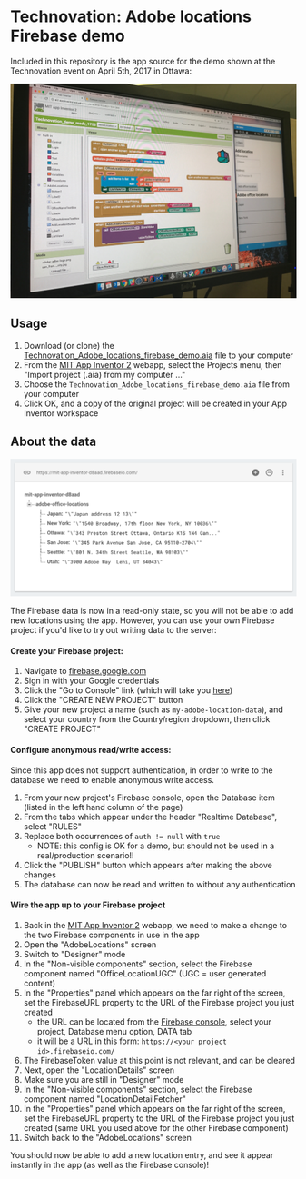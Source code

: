 # Technovation: Adobe locations Firebase demo

Included in this repository is the app source for the demo shown at the Technovation event on April 5th, 2017 in Ottawa:

<img src="readme_images/Mit_app_inventor.jpeg" alt="image of the app inventor user interface, and an Android device running the app" />


## Usage

1. Download (or clone) the [Technovation_Adobe_locations_firebase_demo.aia](Technovation_Adobe_locations_firebase_demo.aia) file to your computer
2. From the [MIT App Inventor 2](http://ai2.appinventor.mit.edu/) webapp, select the Projects menu, then "Import project (.aia) from my computer ..."
3. Choose the `Technovation_Adobe_locations_firebase_demo.aia` file from your computer
4. Click OK, and a copy of the original project will be created in your App Inventor workspace


## About the data

<img src="readme_images/location_data.png" alt="image of the app's data in Firebase'" />

The Firebase data is now in a read-only state, so you will not be able to add new locations using the app. However, you can use your own Firebase project if you'd like to try out writing data to the server:

#### Create your Firebase project:

1. Navigate to [firebase.google.com](https://firebase.google.com)
2. Sign in with your Google credentials
3. Click the "Go to Console" link (which will take you [here](https://console.firebase.google.com/))
4. Click the "CREATE NEW PROJECT" button
5. Give your new project a name (such as `my-adobe-location-data`), and select your country from the Country/region dropdown, then click "CREATE PROJECT"

#### Configure anonymous read/write access:

Since this app does not support authentication, in order to write to the database we need to enable anonymous write access.

1. From your new project's Firebase console, open the Database item (listed in the left hand column of the page)
2. From the tabs which appear under the header "Realtime Database", select "RULES"
3. Replace both occurrences of `auth != null` with `true`
	- NOTE: this config is OK for a demo, but should not be used in a real/production scenario!!
4. Click the "PUBLISH" button which appears after making the above changes
4. The database can now be read and written to without any authentication

#### Wire the app up to your Firebase project

1. Back in the [MIT App Inventor 2](http://ai2.appinventor.mit.edu/) webapp, we need to make a change to the two Firebase components in use in the app
2. Open the "AdobeLocations" screen
3. Switch to "Designer" mode
4. In the "Non-visible components" section, select the Firebase component named "OfficeLocationUGC" (UGC = user generated content)
5. In the "Properties" panel which appears on the far right of the screen, set the FirebaseURL property to the URL of the Firebase project you just created
	- the URL can be located from the [Firebase console](https://console.firebase.google.com), select your project, Database menu option, DATA tab
	- it will be a URL in this form: `https://<your project id>.firebaseio.com/`
6. The FirebaseToken value at this point is not relevant, and can be cleared
7. Next, open the "LocationDetails" screen
8. Make sure you are still in "Designer" mode
9. In the "Non-visible components" section, select the Firebase component named "LocationDetailFetcher"
10. In the "Properties" panel which appears on the far right of the screen, set the FirebaseURL property to the URL of the Firebase project you just created (same URL you used above for the other Firebase component)
11. Switch back to the "AdobeLocations" screen

You should now be able to add a new location entry, and see it appear instantly in the app (as well as the Firebase console)!


